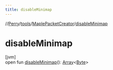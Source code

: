 ```yaml
---
title: disableMinimap
---
```

//[Perry](../../../index.html)/[tools](../index.html)/[MaplePacketCreator](index.html)/[disableMinimap](disable-minimap.html)



# disableMinimap



[jvm]\
open fun [disableMinimap](disable-minimap.html)(): [Array](https://kotlinlang.org/api/latest/jvm/stdlib/kotlin/-array/index.html)&lt;[Byte](https://kotlinlang.org/api/latest/jvm/stdlib/kotlin/-byte/index.html)&gt;




